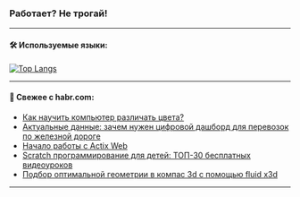 ### Работает? Не трогай!

---
<!--
#### 🛠️ Technical stack:

![Java](https://img.shields.io/badge/Java-informational?logo=Oracle&style=flat&logoColor=white&color=FF4500)
![Kotlin](https://img.shields.io/badge/Kotlin-informational?logo=Kotlin&style=flat&logoColor=white&color=774D97)
![TS](https://img.shields.io/badge/TypeScript-informational?logo=typeScript&style=flat&logoColor=black&color=017acc)
![Python](https://img.shields.io/badge/Python-informational?logo=Python&style=flat&logoColor=black&color=ffdd54) <br>
![Spring](https://img.shields.io/badge/Spring-informational?logo=Spring&style=flat&logoColor=white&color=6DB33F) 
![SpringBoot](https://img.shields.io/badge/SpringBoot-informational?logo=SpringBoot&style=flat&logoColor=white&color=6DB33F)
![Nest](https://img.shields.io/badge/NestJS-informational?logo=NestJS&style=flat&logoColor=white&color=E0234E) 
![NodeJS](https://img.shields.io/badge/NodeJS-informational?logo=node.js&style=flat&logoColor=white&color=70A760)<br>
![PostgreSQL](https://img.shields.io/badge/PostgreSQL-informational?logo=PostgreSQL&style=flat&logoColor=white&color=DAA520)
![MongoDB](https://img.shields.io/badge/MongoDB-informational?logo=MongoDB&style=flat&logoColor=white&color=870000)
![Apache](https://img.shields.io/badge/Apache-informational?logo=apache&style=flat&logoColor=white&color=f74e28)

___ 
-->

#### 🛠️ Используемые языки:

[![Top Langs](https://github-readme-stats-u2qms2cxw-advtsettinggmailcoms-projects.vercel.app/api/top-langs/?username=zloylis&langs_count=10&hide_title=true&title_color=e6edf3&size_weight=0.5&count_weight=0.5&layout=compact&hide_progress=true&hide_border=true&theme=dracula)](https://github.com/zloylis)

<!---


####  :octocat:&nbsp;&nbsp; Статистика:

![GitHub stats](https://github-readme-stats-u2qms2cxw-advtsettinggmailcoms-projects.vercel.app/api?username=zloylis&show_icons=true&hide_border=true&theme=dracula&title_color=e6edf3&include_all_commits=true&count_private=true&hide_rank=false&hide_title=true&rank_icon=github)
-->
---

#### 💬 Свежее с habr.com:

<!-- BLOG-POST-LIST:START -->
- [Как научить компьютер различать цвета?](https://habr.com/ru/companies/ppr/articles/839178/?utm_source=habrahabr&utm_medium=rss&utm_campaign=839178)
- [Актуальные данные: зачем нужен цифровой дашборд для перевозок по железной дороге](https://habr.com/ru/companies/pgk/articles/839120/?utm_source=habrahabr&utm_medium=rss&utm_campaign=839120)
- [Начало работы с Actix Web](https://habr.com/ru/articles/839158/?utm_source=habrahabr&utm_medium=rss&utm_campaign=839158)
- [Scratch программирование для детей: ТОП-30 бесплатных видеоуроков](https://habr.com/ru/companies/pixel_study/articles/839146/?utm_source=habrahabr&utm_medium=rss&utm_campaign=839146)
- [Подбор оптимальной геометрии в компас 3d с помощью fluid x3d](https://habr.com/ru/articles/839136/?utm_source=habrahabr&utm_medium=rss&utm_campaign=839136)
<!-- BLOG-POST-LIST:END -->

---
